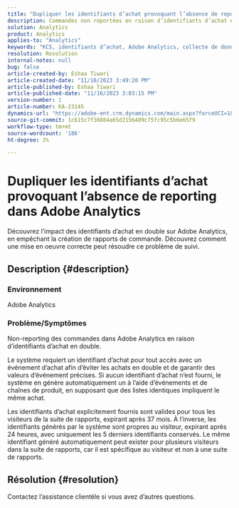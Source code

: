 ```yaml
---
title: "Dupliquer les identifiants d’achat provoquant l’absence de reporting dans Adobe Analytics"
description: Commandes non reportées en raison d’identifiants d’achat en double. Ce problème se produit car ces ID ne sont pas transmis dans l’implémentation.
solution: Analytics
product: Analytics
applies-to: "Analytics"
keywords: "KCS, identifiants d’achat, Adobe Analytics, collecte de données, sans création de rapports, FAQ"
resolution: Resolution
internal-notes: null
bug: false
article-created-by: Eshaa Tiwari
article-created-date: "11/10/2023 3:49:20 PM"
article-published-by: Eshaa Tiwari
article-published-date: "11/16/2023 3:03:15 PM"
version-number: 1
article-number: KA-23145
dynamics-url: "https://adobe-ent.crm.dynamics.com/main.aspx?forceUCI=1&pagetype=entityrecord&etn=knowledgearticle&id=e5ef35b0-e07f-ee11-8179-6045bd006149"
source-git-commit: 1c615c7f36084a65d2156409c75fc95c5b6e65f9
workflow-type: tm+mt
source-wordcount: '186'
ht-degree: 3%

---
```


# Dupliquer les identifiants d’achat provoquant l’absence de reporting dans Adobe Analytics


Découvrez l’impact des identifiants d’achat en double sur Adobe Analytics, en empêchant la création de rapports de commande. Découvrez comment une mise en oeuvre correcte peut résoudre ce problème de suivi.

## Description {#description}


### Environnement

Adobe Analytics

### <b>Problème/Symptômes</b>

Non-reporting des commandes dans Adobe Analytics en raison d’identifiants d’achat en double.

Le système requiert un identifiant d’achat pour tout accès avec un événement d’achat afin d’éviter les achats en double et de garantir des valeurs d’événement précises. Si aucun identifiant d’achat n’est fourni, le système en génère automatiquement un à l’aide d’événements et de chaînes de produit, en supposant que des listes identiques impliquent le même achat.

Les identifiants d’achat explicitement fournis sont valides pour tous les visiteurs de la suite de rapports, expirant après 37 mois. À l’inverse, les identifiants générés par le système sont propres au visiteur, expirant après 24 heures, avec uniquement les 5 derniers identifiants conservés. Le même identifiant généré automatiquement peut exister pour plusieurs visiteurs dans la suite de rapports, car il est spécifique au visiteur et non à une suite de rapports.


## Résolution {#resolution}


Contactez l’assistance clientèle si vous avez d’autres questions.
